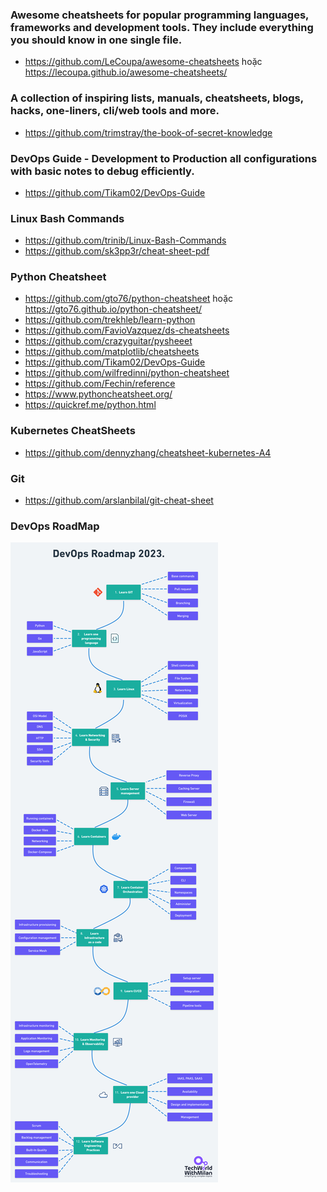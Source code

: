 ###  Awesome cheatsheets for popular programming languages, frameworks and development tools. They include everything you should know in one single file.
- https://github.com/LeCoupa/awesome-cheatsheets hoặc https://lecoupa.github.io/awesome-cheatsheets/

### A collection of inspiring lists, manuals, cheatsheets, blogs, hacks, one-liners, cli/web tools and more.
- https://github.com/trimstray/the-book-of-secret-knowledge

### DevOps Guide - Development to Production all configurations with basic notes to debug efficiently.
- https://github.com/Tikam02/DevOps-Guide

### Linux Bash Commands
- https://github.com/trinib/Linux-Bash-Commands
- https://github.com/sk3pp3r/cheat-sheet-pdf

###  Python Cheatsheet
- https://github.com/gto76/python-cheatsheet hoặc https://gto76.github.io/python-cheatsheet/
- https://github.com/trekhleb/learn-python
- https://github.com/FavioVazquez/ds-cheatsheets
- https://github.com/crazyguitar/pysheeet
- https://github.com/matplotlib/cheatsheets
- https://github.com/Tikam02/DevOps-Guide
- https://github.com/wilfredinni/python-cheatsheet
- https://github.com/Fechin/reference
- https://www.pythoncheatsheet.org/
- https://quickref.me/python.html

### Kubernetes CheatSheets
- https://github.com/dennyzhang/cheatsheet-kubernetes-A4

### Git
- https://github.com/arslanbilal/git-cheat-sheet

### DevOps RoadMap
![img](../Overview/DevOps-Roadmap.png)